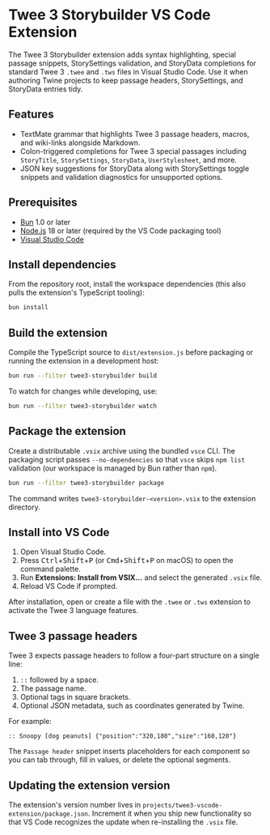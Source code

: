 # Twee 3 Storybuilder VS Code Extension

The Twee 3 Storybuilder extension adds syntax highlighting, special passage snippets, StorySettings validation, and StoryData completions for standard Twee 3 `.twee` and `.tws` files in Visual Studio Code. Use it when authoring Twine projects to keep passage headers, StorySettings, and StoryData entries tidy.

## Features

- TextMate grammar that highlights Twee 3 passage headers, macros, and wiki-links alongside Markdown.
- Colon-triggered completions for Twee 3 special passages including `StoryTitle`, `StorySettings`, `StoryData`, `UserStylesheet`, and more.
- JSON key suggestions for StoryData along with StorySettings toggle snippets and validation diagnostics for unsupported options.

## Prerequisites

- [Bun](https://bun.sh/) 1.0 or later
- [Node.js](https://nodejs.org/) 18 or later (required by the VS Code packaging tool)
- [Visual Studio Code](https://code.visualstudio.com/)

## Install dependencies

From the repository root, install the workspace dependencies (this also pulls the extension's TypeScript tooling):

```sh
bun install
```

## Build the extension

Compile the TypeScript source to `dist/extension.js` before packaging or running the extension in a development host:

```sh
bun run --filter twee3-storybuilder build
```

To watch for changes while developing, use:

```sh
bun run --filter twee3-storybuilder watch
```

## Package the extension

Create a distributable `.vsix` archive using the bundled `vsce` CLI. The packaging script passes `--no-dependencies` so that `vsce` skips `npm list` validation (our workspace is managed by Bun rather than `npm`).

```sh
bun run --filter twee3-storybuilder package
```

The command writes `twee3-storybuilder-<version>.vsix` to the extension directory.

## Install into VS Code

1. Open Visual Studio Code.
2. Press <kbd>Ctrl</kbd>+<kbd>Shift</kbd>+<kbd>P</kbd> (or <kbd>Cmd</kbd>+<kbd>Shift</kbd>+<kbd>P</kbd> on macOS) to open the command palette.
3. Run **Extensions: Install from VSIX...** and select the generated `.vsix` file.
4. Reload VS Code if prompted.

After installation, open or create a file with the `.twee` or `.tws` extension to activate the Twee 3 language features.

## Twee 3 passage headers

Twee 3 expects passage headers to follow a four-part structure on a single line:

1. `::` followed by a space.
2. The passage name.
3. Optional tags in square brackets.
4. Optional JSON metadata, such as coordinates generated by Twine.

For example:

```twee
:: Snoopy [dog peanuts] {"position":"320,180","size":"160,120"}
```

The `Passage header` snippet inserts placeholders for each component so you can tab through, fill in values, or delete the optional segments.

## Updating the extension version

The extension's version number lives in `projects/twee3-vscode-extension/package.json`. Increment it when you ship new functionality so that VS Code recognizes the update when re-installing the `.vsix` file.

